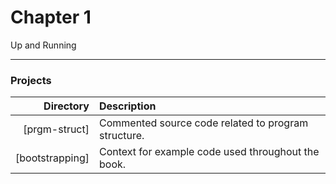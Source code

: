 # Chapter 1
Up and Running

---

### Projects
| **Directory** | **Description** |
|---:|:---|
| [prgm-struct] | Commented source code related to program structure. |
| [bootstrapping] | Context for example code used throughout the book. |
